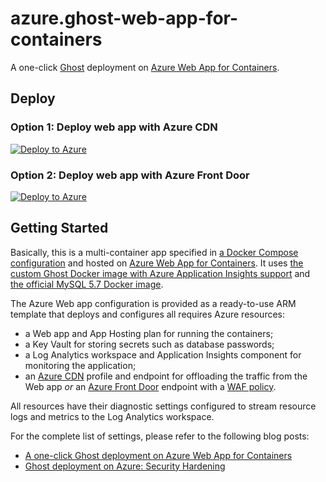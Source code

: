 # azure.ghost-web-app-for-containers

A one-click [Ghost](https://ghost.org/) deployment on [Azure Web App for Containers](https://azure.microsoft.com/en-us/services/app-service/containers/).

## Deploy

### Option 1: Deploy web app with Azure CDN

[![Deploy to Azure](https://aka.ms/deploytoazurebutton)](https://portal.azure.com/#create/Microsoft.Template/uri/https%3A%2F%2Fraw.githubusercontent.com%2Fbpluckeb%2Fazure.ghost-web-app-for-containers%2Fmaster%2Fazuredeploy.cdn.json)

### Option 2: Deploy web app  with Azure Front Door

[![Deploy to Azure](https://aka.ms/deploytoazurebutton)](https://portal.azure.com/#create/Microsoft.Template/uri/https%3A%2F%2Fraw.githubusercontent.com%2Fbpluckeb%2Fazure.ghost-web-app-for-containers%2Fmaster%2Fazuredeploy.frontdoor.json)

## Getting Started

Basically, this is a multi-container app specified in [a Docker Compose configuration](https://github.com/andrewmatveychuk/azure.ghost-web-app-for-containers/blob/master/docker-compose.yml) and hosted on [Azure Web App for Containers](https://azure.microsoft.com/en-us/services/app-service/containers/). It uses [the custom Ghost Docker image with Azure Application Insights support](https://github.com/andrewmatveychuk/docker-ghost-ai) and [the official MySQL 5.7 Docker image](https://hub.docker.com/_/mysql).

The Azure Web app configuration is provided as a ready-to-use ARM template that deploys and configures all requires Azure resources:

* a Web app and App Hosting plan for running the containers;
* a Key Vault for storing secrets such as database passwords;
* a Log Analytics workspace and Application Insights component for monitoring the application;
* an [Azure CDN](https://docs.microsoft.com/en-us/azure/cdn/) profile and endpoint for offloading the traffic from the Web app _or_ an [Azure Front Door](https://docs.microsoft.com/en-us/azure/frontdoor/) endpoint with a [WAF policy](https://docs.microsoft.com/en-us/azure/web-application-firewall/afds/afds-overview).

All resources have their diagnostic settings configured to stream resource logs and metrics to the Log Analytics workspace.

For the complete list of settings, please refer to the following blog posts:

* [A one-click Ghost deployment on Azure Web App for Containers](https://andrewmatveychuk.com/a-one-click-ghost-deployment-on-azure-web-app-for-containers/)
* [Ghost deployment on Azure: Security Hardening](https://andrewmatveychuk.com/ghost-deployment-on-azure-security-hardening/)
